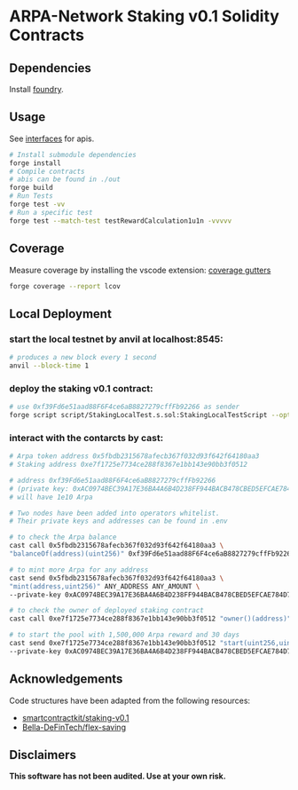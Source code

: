 # ARPA-Network Staking v0.1 Solidity Contracts

## Dependencies

Install [foundry](https://github.com/foundry-rs/foundry#installation).

## Usage

See [interfaces](src/interfaces/) for apis.

```bash
# Install submodule dependencies
forge install
# Compile contracts
# abis can be found in ./out
forge build
# Run Tests
forge test -vv
# Run a specific test
forge test --match-test testRewardCalculation1u1n -vvvvv
```

## Coverage

Measure coverage by installing the vscode extension: [coverage gutters](https://marketplace.visualstudio.com/items?itemName=ryanluker.vscode-coverage-gutters)

```bash
forge coverage --report lcov
```

## Local Deployment

### start the local testnet by anvil at localhost:8545:

```bash
# produces a new block every 1 second
anvil --block-time 1
```

### deploy the staking v0.1 contract:

```bash
# use 0xf39Fd6e51aad88F6F4ce6aB8827279cffFb92266 as sender
forge script script/StakingLocalTest.s.sol:StakingLocalTestScript --optimize --fork-url http://localhost:8545 --broadcast
```

### interact with the contarcts by cast:

```bash
# Arpa token address 0x5fbdb2315678afecb367f032d93f642f64180aa3
# Staking address 0xe7f1725e7734ce288f8367e1bb143e90bb3f0512

# address 0xf39Fd6e51aad88F6F4ce6aB8827279cffFb92266
# (private key: 0xAC0974BEC39A17E36BA4A6B4D238FF944BACB478CBED5EFCAE784D7BF4F2FF80)
# will have 1e10 Arpa

# Two nodes have been added into operators whitelist.
# Their private keys and addresses can be found in .env

# to check the Arpa balance
cast call 0x5fbdb2315678afecb367f032d93f642f64180aa3 \
"balanceOf(address)(uint256)" 0xf39Fd6e51aad88F6F4ce6aB8827279cffFb92266

# to mint more Arpa for any address
cast send 0x5fbdb2315678afecb367f032d93f642f64180aa3 \
"mint(address,uint256)" ANY_ADDRESS ANY_AMOUNT \
--private-key 0xAC0974BEC39A17E36BA4A6B4D238FF944BACB478CBED5EFCAE784D7BF4F2FF80

# to check the owner of deployed staking contract
cast call 0xe7f1725e7734ce288f8367e1bb143e90bb3f0512 "owner()(address)"

# to start the pool with 1,500,000 Arpa reward and 30 days
cast send 0xe7f1725e7734ce288f8367e1bb143e90bb3f0512 "start(uint256,uint256)" 1500000000000000000000000 2592000 \
--private-key 0xAC0974BEC39A17E36BA4A6B4D238FF944BACB478CBED5EFCAE784D7BF4F2FF80

```

## Acknowledgements

Code structures have been adapted from the following resources:

- [smartcontractkit/staking-v0.1](https://github.com/smartcontractkit/staking-v0.1)
- [Bella-DeFinTech/flex-saving](https://github.com/Bella-DeFinTech/flex-saving)

## Disclaimers

**This software has not been audited. Use at your own risk.**
